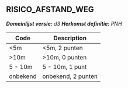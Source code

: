 ## RISICO_AFSTAND_WEG

*__Domeinlijst versie:__ d3*
*__Herkomst definitie:__ PNH*

|__Code__ |__Description__	|
|	---	|	---	|
| <5m | <5m, 2 punten |
| >10m | >10m, 0 punten |
| 5 - 10m | 5 - 10m, 1 punt |
| onbekend | onbekend, 2 punten |
